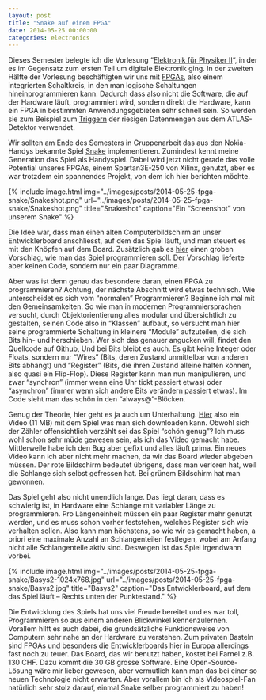 ```yaml
---
layout: post
title: "Snake auf einem FPGA"
date: 2014-05-25 00:00:00
categories: electronics
---
```


Dieses Semester belegte ich die Vorlesung “[Elektronik für Physiker
II](https://www.ini.uzh.ch/~tobi/wiki/doku.php?id=dig:start)“, in der es im Gegensatz zum ersten Teil um digitale
Elektronik ging. In der zweiten Hälfte der Vorlesung beschäftigten wir uns mit
[FPGAs](http://de.wikipedia.org/wiki/Field_Programmable_Gate_Array), also einem integrierten Schaltkreis, in den man
logische Schaltungen hineinprogrammieren kann. Dadurch dass also nicht die Software, die auf der Hardware läuft,
programmiert wird, sondern direkt die Hardware, kann ein FPGA in bestimmten Anwendungsgebieten sehr schnell sein. So
werden sie zum Beispiel zum [Triggern](http://archiv.ub.uni-heidelberg.de/volltextserver/1403/) der riesigen Datenmengen
aus dem ATLAS-Detektor verwendet.

Wir sollten am Ende des Semesters in Gruppenarbeit das aus den Nokia-Handys bekannte Spiel
[Snake](http://de.wikipedia.org/wiki/Snake) implementieren. Zumindest kennt meine Generation das Spiel als Handyspiel.
Dabei wird jetzt nicht gerade das volle Potential unseres FPGAs, einem Spartan3E-250 von Xilinx, genutzt, aber es war
trotzdem ein spannendes Projekt, von dem ich hier berichten möchte.

{% include image.html
            img="../images/posts/2014-05-25-fpga-snake/Snakeshot.png"
            url="../images/posts/2014-05-25-fpga-snake/Snakeshot.png"
            title="Snakeshot"
            caption="Ein “Screenshot” von unserem Snake" %}

Die Idee war, dass man einen alten Computerbildschirm an unser Entwicklerboard anschliesst, auf dem das Spiel läuft, und
man steuert es mit den Knöpfen auf dem Board. Zusätzlich gab es
[hier](http://www.ini.uzh.ch/~tobi/~hdlworld/HDLWorld/Mod13/HTML/wsdindex.html) einen groben Vorschlag, wie man das
Spiel programmieren soll. Der Vorschlag lieferte aber keinen Code, sondern nur ein paar Diagramme.

Aber was ist denn genau das besondere daran, einen FPGA zu programmieren? Achtung, der nächste Abschnitt wird etwas
technisch. Wie unterscheidet es sich vom “normalen” Programmieren? Beginne ich mal mit den Gemeinsamkeiten. So wie man
in modernen Programmiersprachen versucht, durch Objektorientierung alles modular und übersichtlich zu gestalten, seinen
Code also in “Klassen” aufbaut, so versucht man hier seine programmierte Schaltung in kleinere “Module” aufzuteilen, die
sich Bits hin- und herschieben. Wer sich das genauer angucken will, findet den Quellcode auf
[Github](https://github.com/guitargeek/PolJonasSnake), Und bei Bits bleibt es auch. Es gibt keine Integer oder Floats,
sondern nur “Wires” (Bits, deren Zustand unmittelbar von anderen Bits abhängt) und “Register” (Bits, die ihren Zustand
alleine halten können, also quasi ein Flip-Flop). Diese Register kann man nun manipulieren, und zwar “synchron” (immer
wenn eine Uhr tickt passiert etwas) oder “asynchron” (immer wenn sich andere Bits verändern passiert etwas). Im Code
sieht man das schön in den “always@”-Blöcken.

Genug der Theorie, hier geht es ja auch um Unterhaltung. [Hier](../images/posts/2014-05-25-fpga-snake/Snake-240p.avi)
also ein Video (11 MB) mit dem Spiel was man sich downloaden kann. Obwohl sich der Zähler offensichtlich verzählt sei
das Spiel “schön genug”? Ich muss wohl schon sehr müde gewesen sein, als ich das Video gemacht habe. Mittlerweile habe
ich den Bug aber gefixt und alles läuft prima. Ein neues Video kann ich aber nicht mehr machen, da wir das Board wieder
abgeben müssen. Der rote Bildschirm bedeutet übrigens, dass man verloren hat, weil die Schlange sich selbst gefressen
hat. Bei grünem Bildschirm hat man gewonnen.

Das Spiel geht also nicht unendlich lange. Das liegt daran, dass es schwierig ist, in Hardware eine Schlange mit
variabler Länge zu programmieren. Pro Längeneinheit müssen ein paar Register mehr genutzt werden, und es muss schon
vorher feststehen, welches Register sich wie verhalten sollen. Also kann man höchstens, so wie wir es gemacht haben, a
priori eine maximale Anzahl an Schlangenteilen festlegen, wobei am Anfang nicht alle Schlangenteile aktiv sind. Deswegen
ist das Spiel irgendwann vorbei.

{% include image.html
            img="../images/posts/2014-05-25-fpga-snake/Basys2-1024x768.jpg"
            url="../images/posts/2014-05-25-fpga-snake/Basys2.jpg"
            title="Basys2"
            caption="Das Entwicklerboard, auf dem das Spiel läuft – Rechts unten der Punktestand." %}

Die Entwicklung des Spiels hat uns viel Freude bereitet und es war toll, Programmieren so aus einem anderen Blickwinkel
kennenzulernen. Vorallem hilft es auch dabei, die grundsätzliche Funktionsweise von Computern sehr nahe an der Hardware
zu verstehen. Zum privaten Basteln sind FPGAs und besonders die Entwicklerboards hier in Europa allerdings fast noch zu
teuer. Das Board, das wir benutzt haben, kostet bei Farnel z.B. 130 CHF. Dazu kommt die 30 GB grosse Software. Eine
Open-Source-Lösung wäre mir lieber gewesen, aber vermutlich kann man das bei einer so neuen Technologie nicht erwarten.
Aber vorallem bin ich als Videospiel-Fan natürlich sehr stolz darauf, einmal Snake selber programmiert zu haben!
